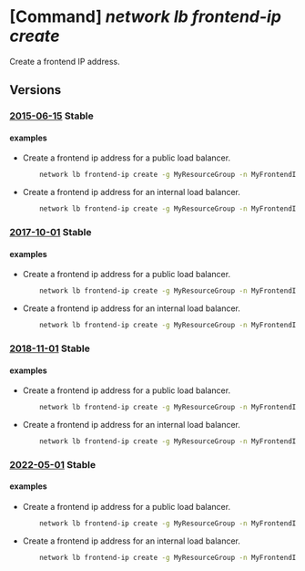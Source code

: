# [Command] _network lb frontend-ip create_

Create a frontend IP address.

## Versions

### [2015-06-15](/Resources/mgmt-plane/L3N1YnNjcmlwdGlvbnMve30vcmVzb3VyY2Vncm91cHMve30vcHJvdmlkZXJzL21pY3Jvc29mdC5uZXR3b3JrL2xvYWRiYWxhbmNlcnMve30=/2015-06-15.xml) **Stable**

<!-- mgmt-plane /subscriptions/{}/resourcegroups/{}/providers/microsoft.network/loadbalancers/{} 2015-06-15 properties.frontendIPConfigurations[] -->

#### examples

- Create a frontend ip address for a public load balancer.
    ```bash
        network lb frontend-ip create -g MyResourceGroup -n MyFrontendIp --lb-name MyLb --public-ip-address MyFrontendIp
    ```

- Create a frontend ip address for an internal load balancer.
    ```bash
        network lb frontend-ip create -g MyResourceGroup -n MyFrontendIp --lb-name MyLb --private-ip-address 10.10.10.100 --subnet MySubnet --vnet-name MyVnet
    ```

### [2017-10-01](/Resources/mgmt-plane/L3N1YnNjcmlwdGlvbnMve30vcmVzb3VyY2Vncm91cHMve30vcHJvdmlkZXJzL21pY3Jvc29mdC5uZXR3b3JrL2xvYWRiYWxhbmNlcnMve30=/2017-10-01.xml) **Stable**

<!-- mgmt-plane /subscriptions/{}/resourcegroups/{}/providers/microsoft.network/loadbalancers/{} 2017-10-01 properties.frontendIPConfigurations[] -->

#### examples

- Create a frontend ip address for a public load balancer.
    ```bash
        network lb frontend-ip create -g MyResourceGroup -n MyFrontendIp --lb-name MyLb --public-ip-address MyFrontendIp
    ```

- Create a frontend ip address for an internal load balancer.
    ```bash
        network lb frontend-ip create -g MyResourceGroup -n MyFrontendIp --lb-name MyLb --private-ip-address 10.10.10.100 --subnet MySubnet --vnet-name MyVnet
    ```

### [2018-11-01](/Resources/mgmt-plane/L3N1YnNjcmlwdGlvbnMve30vcmVzb3VyY2Vncm91cHMve30vcHJvdmlkZXJzL21pY3Jvc29mdC5uZXR3b3JrL2xvYWRiYWxhbmNlcnMve30=/2018-11-01.xml) **Stable**

<!-- mgmt-plane /subscriptions/{}/resourcegroups/{}/providers/microsoft.network/loadbalancers/{} 2018-11-01 properties.frontendIPConfigurations[] -->

#### examples

- Create a frontend ip address for a public load balancer.
    ```bash
        network lb frontend-ip create -g MyResourceGroup -n MyFrontendIp --lb-name MyLb --public-ip-address MyFrontendIp
    ```

- Create a frontend ip address for an internal load balancer.
    ```bash
        network lb frontend-ip create -g MyResourceGroup -n MyFrontendIp --lb-name MyLb --private-ip-address 10.10.10.100 --subnet MySubnet --vnet-name MyVnet
    ```

### [2022-05-01](/Resources/mgmt-plane/L3N1YnNjcmlwdGlvbnMve30vcmVzb3VyY2Vncm91cHMve30vcHJvdmlkZXJzL21pY3Jvc29mdC5uZXR3b3JrL2xvYWRiYWxhbmNlcnMve30=/2022-05-01.xml) **Stable**

<!-- mgmt-plane /subscriptions/{}/resourcegroups/{}/providers/microsoft.network/loadbalancers/{} 2022-05-01 properties.frontendIPConfigurations[] -->

#### examples

- Create a frontend ip address for a public load balancer.
    ```bash
        network lb frontend-ip create -g MyResourceGroup -n MyFrontendIp --lb-name MyLb --public-ip-address MyFrontendIp
    ```

- Create a frontend ip address for an internal load balancer.
    ```bash
        network lb frontend-ip create -g MyResourceGroup -n MyFrontendIp --lb-name MyLb --private-ip-address 10.10.10.100 --subnet MySubnet --vnet-name MyVnet
    ```
